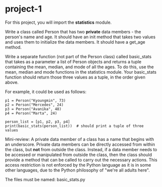 # project-1

For this project, you will import the **statistics** module.

Write a class called Person that has two **private** data members - the person's name and age.  It should have an init method that takes two values and uses them to initialize the data members.  It should have a get_age method.

Write a separate function (not part of the Person class) called basic_stats that takes as a parameter a list of Person objects and returns a tuple containing the mean, median, and mode of all the ages.  To do this, use the mean, median and mode functions in the statistics module.  Your basic_stats function should return those three values as a tuple, in the order given above.

For example, it could be used as follows:
```
p1 = Person("Kyoungmin", 73)
p2 = Person("Mercedes", 24)
p3 = Person("Avanika", 48)
p4 = Person("Marta", 24)

person_list = [p1, p2, p3, p4]
print(basic_stats(person_list))  # should print a tuple of three values
```

Mini-review: A private data member of a class has a name that begins with an underscore.  Private data members can be directly accessed from within the class, but **not** from outside the class.  Instead, if a data member needs to be accessed or manipulated from outside the class, then the class should provide a method that can be called to carry out the necessary actions.  This access restriction is not enforced by the Python language as it is in some other languages, due to the Python philosophy of "we're all adults here".

The files must be named: basic_stats.py
